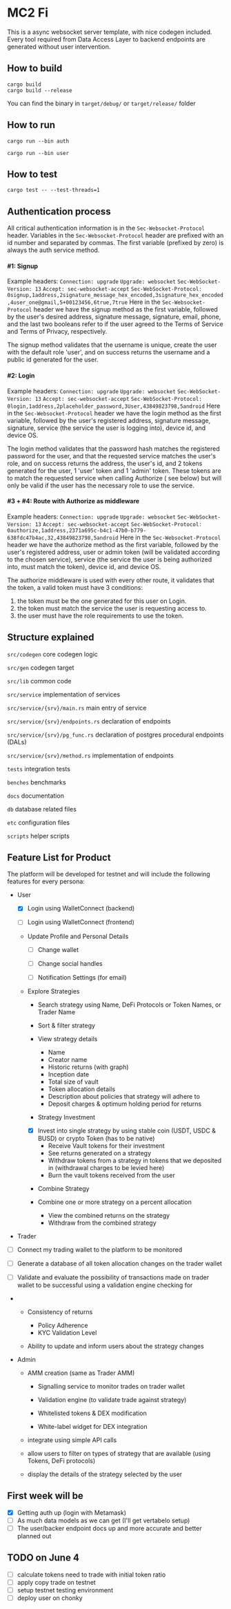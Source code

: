 # MC2 Fi

This is a async websocket server template, with nice codegen included. Every tool required from Data Access Layer to
backend endpoints are generated without user intervention.

## How to build

```shell
cargo build
cargo build --release
```

You can find the binary in `target/debug/` or `target/release/` folder

## How to run

```shell
cargo run --bin auth
```

```shell
cargo run --bin user
```
## How to test
```shell
cargo test -- --test-threads=1
```
## Authentication process

All critical authentication information is in the `Sec-Websocket-Protocol` header.
Variables in the `Sec-Websocket-Protocol` header are prefixed with an id number and separated by commas. The first
variable (prefixed by zero) is always the auth service method.

#### #1: Signup

Example headers:
`Connection: upgrade`
`Upgrade: websocket`
`Sec-WebSocket-Version: 13`
`Accept: sec-websocket-accept`
`Sec-WebSocket-Protocol: 0signup,1address,2signature_message_hex_encoded,3signature_hex_encoded,4user_one@gmail,5+00123456,6true,7true`
Here in the `Sec-Websocket-Protocol` header we have the signup method as the first variable, followed by the user's
desired address, signature message, signature, email, phone, and the last two booleans refer to if the user agreed to the Terms of Service
and Terms of Privacy, respectively.

The signup method validates that the username is unique, create the user with the default role 'user', and on success
returns the username and a public id generated for the user.

#### #2: Login

Example headers:
`Connection: upgrade`
`Upgrade: websocket`
`Sec-WebSocket-Version: 13`
`Accept: sec-websocket-accept`
`Sec-WebSocket-Protocol: 0login,1address,2placeholder_password,3User,43849823798,5android`
Here in the `Sec-Websocket-Protocol` header we have the login method as the first variable, followed by the user's
registered address, signature message, signature, service (the service the user is logging into), device id, and device OS.

The login method validates that the password hash matches the registered password for the user, and that the requested
service matches the user's role, and on success returns the address, the user's id, and 2 tokens generated for
the user, 1 'user' token and 1 'admin' token. These tokens are to match the requested service when calling Authorize (
see below) but will only be valid if the user has the necessary role to use the service.

#### #3 + #4: Route with Authorize as middleware

Example headers:
`Connection: upgrade`
`Upgrade: websocket`
`Sec-WebSocket-Version: 13`
`Accept: sec-websocket-accept`
`Sec-WebSocket-Protocol: 0authorize,1address,2371a695c-b4c1-47b0-b779-638fdc47b4ac,32,43849823798,5android`
Here in the `Sec-Websocket-Protocol` header we have the authorize method as the first variable, followed by the user's
registered address, user or admin token (will be validated according to the chosen service), service (the service
the user is being authorized into, must match the token), device id, and device OS.

The authorize middleware is used with every other route, it validates that the token, a valid token must have 3
conditions:

1. the token must be the one generated for this user on Login.
2. the token must match the service the user is requesting access to.
3. the user must have the role requirements to use the token.

## Structure explained

`src/codegen` core codegen logic

`src/gen` codegen target

`src/lib` common code

`src/service` implementation of services

`src/service/{srv}/main.rs` main entry of service

`src/service/{srv}/endpoints.rs` declaration of endpoints

`src/service/{srv}/pg_func.rs` declaration of postgres procedural endpoints (DALs)

`src/service/{srv}/method.rs` implementation of endpoints

`tests` integration tests

`benches` benchmarks

`docs` documentation

`db` database related files

`etc` configuration files

`scripts` helper scripts

## Feature List for Product

The platform will be developed for testnet and will include the following features for every persona:

- User
    - [x] Login using WalletConnect (backend)

    - [ ] Login using WalletConnect (frontend)

    - Update Profile and Personal Details

        - [ ] Change wallet

        - [ ] Change social handles

        - [ ] Notification Settings (for email)

    - Explore Strategies

        - Search strategy using Name, DeFi Protocols or Token Names, or Trader Name

        - Sort & filter strategy

        - View strategy details
            - Name
            - Creator name
            - Historic returns (with graph)
            - Inception date
            - Total size of vault
            - Token allocation details
            - Description about policies that strategy will adhere to
            - Deposit charges & optimum holding period for returns

        - Strategy Investment

        - [x] Invest into single strategy by using stable coin (USDT, USDC & BUSD) or crypto Token (has to be native)
            - Receive Vault tokens for their investment
            - See returns generated on a strategy
            - Withdraw tokens from a strategy in tokens that we deposited in (withdrawal charges to be levied here)
            - Burn the vault tokens received from the user

        - Combine Strategy

        - Combine one or more strategy on a percent allocation
            - View the combined returns on the strategy
            - Withdraw from the combined strategy

- Trader

- [ ] Connect my trading wallet to the platform to be monitored

- [ ] Generate a database of all token allocation changes on the trader wallet

- [ ] Validate and evaluate the possibility of transactions made on trader wallet to be successful using a validation
  engine checking for

-
    - Consistency of returns
        - Policy Adherence
        - KYC Validation Level

    - Ability to update and inform users about the strategy changes

- Admin

    - AMM creation (same as Trader AMM)

        - Signalling service to monitor trades on trader wallet

        - Validation engine (to validate trade against strategy)

        - Whitelisted tokens & DEX modification

        - White-label widget for DEX integration

    - integrate using simple API calls
    - allow users to filter on types of strategy that are available (using Tokens, DeFi protocols)
    - display the details of the strategy selected by the user


## First week will be

- [x] Getting auth up (login with Metamask)
- [ ] As much data models as we can get (I'll get vertabelo setup)
- [ ] The user/backer endpoint docs up and more accurate and better planned out

## TODO on June 4
- [ ] calculate tokens need to trade with initial token ratio
- [ ] apply copy trade on testnet
- [ ] setup testnet testing environment
- [ ] deploy user on chonky
